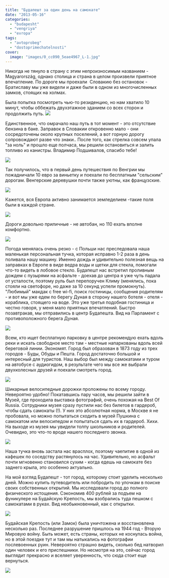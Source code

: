 ```yaml
---
title: "Будапешт за один день на самокате"
date: "2013-05-16"
categories: 
  - "budapesht"
  - "vengriya"
  - "evropa"
tags: 
  - "avtoprobeg"
  - "dostoprimechatelnosti"
cover:
  image: "images/0_cc090_5eae4967_L-1.jpg"
---
```


Никогда не тянуло в страну с этим непроизносимым названием - Magyarország, однако столица и страна в целом произвели приятное впечатление. По дороге мы проехали  Словакию без остановок - Братиславу мы уже видели и даже были в одном из многочисленных замков, стоящих на холмах.

<!--more-->

Была попытка посмотреть чью-то резиденцию, но нам хватило 10 минут, чтобы оббежать двухэтажное зданием со всех сторон и продолжить путь. [![](images/0_cbd84_538a41f5_XXL.jpg)](http://fotki.yandex.ru/users/klimentij511/view/834948/)

Единственное, что омрачало наш путь в тот момент - это отсутствие бензина в баке. Заправок в Словакии откровенно мало - они сосредоточены около крупных поселений, а вот горную дорогу сопровождают разве что знаки.. После того, как стрелка совсем упала "за ноль" и прошло еще полчаса, мы решили остановиться и залить топливо из канистры. Владимир Подшивалов, спасибо тебе!

[![](images/0_cbd85_915f8d9_XXL.jpg)](http://fotki.yandex.ru/users/klimentij511/view/834949/)

Так получилось, что в первый день путешествия по Венгрии мы пожадничали 10 евро за виньетку и поехали по бесплатным "сельским" дорогам. Венгерские деревушки почти также уютны, как французские.

[![](images/0_cbd8e_ee684895_XXL.jpg)](http://fotki.yandex.ru/users/klimentij511/view/834958/)

Кажется, вся Европа активно занимается земледелием -такие поля были в каждой стране.

[![](images/0_cbd8b_b3dc6e49_XXL.jpg)](http://fotki.yandex.ru/users/klimentij511/view/834955/)

Дороги довольно приличные - не автобан, но 110 ехать вполне комфортно.

[![](images/0_cbd87_686076d2_XXL.jpg)](http://fotki.yandex.ru/users/klimentij511/view/834951/)

Погода менялась очень резко - с Польши нас преследовала наша маленькая персональная тучка, которая исправно 1-2 раза в день поливала нашу машину. Именно дождь и удивительно полезная вещь на заправках в Европе в виде ведра воды и щетки для стекла, помогали что-то видеть в лобовое стекло. Будапешт нас встретил проливным дождем с пузырями на асфальте - доехав до центра я уже чуть падала от усталости, поэтому руль был перепоручен Климу (менялись, пока стояли на светофоре, но даже за 10 секунд успели промокнуть). "Любимый" макдак с free wi-fi, поиск гостиницы, сообщения родителям - и вот мы уже едем по берегу Дуная в сторону нашего ботеля - отеля - кораблика, стоящего на воде. Это уже третья подобная гостиница и честно говоря, у меня мало приятных впечатлений. Быстро позавтракав, мы отправились в центр Будапешта. Вид на Парламент с противоположного берега Дуная.

[![](images/0_cc08d_e8842213_XXL.jpg)](http://fotki.yandex.ru/users/klimentij511/view/835725/)

Всем, кто ищет бесплатную парковку в центре рекомендую ехать вдоль реки и искать свободное место там - местные напаркованы вдоль всей береговой линии. Экономят. Город был образован в 1873 году из трех городов - Буды, Обуды и Пешта. Город достаточно большой и интересный для туристов. Наш выбор был между самокатами и туром на автобусе с аудиогидом, в результате чего мы все же выбрали двухколесных друзей и поехали смотреть город.

[![](images/0_cc066_151a43f7_XXL.jpg)](http://fotki.yandex.ru/users/klimentij511/view/835686/)

Шикарные велосипедные дорожки проложены по всему городу. Невероятно удобно! Покатавшись пару часов, мы решили зайти в Музей, где проходила выставка фотографий, очень похожая на Best Of Russia. Сотрудники музея сразу пустили нас без билетов в гардероб, чтобы сдать самокаты (!). У них это абсолютная норма, в Москве я не пробовала, но можно попытаться сходить в музей Пушкина с самокатом или велосипедом и попытаться сдать их в гардероб. Хихи. На выходе из музея мы увидели толпу школьников и родителей. Очевидно, это что-то вроде нашего последнего звонка.

[![](images/0_cc06e_14bd4ec6_XXL.jpg)](http://fotki.yandex.ru/users/klimentij511/view/835694/)

Наша тучка вновь застала нас врасплох, поэтому чаепитие в одной из кафешек по соседству растянулось на час. Удивительно, но асфальт почти мгновенно становился сухим - когда едешь на самокате без заднего крыла, это особенно актуально.

На мой взгляд Будапешт - тот город, которому стоит уделить несколько дней. Можно купить путеводитель или побродить по улочкам в поиске своих собственных открытий. Мы исследовали город до полного физического истощения. Сэкономив 400 рублей за подъем на фуникулере на Будайскую Крепость, мы взобрались туда пешком с самокатами в руках. Вид необыкновенный, как с открытки.

[![](images/0_cc093_ad25cb1b_XXL.jpg)](http://fotki.yandex.ru/users/klimentij511/view/835731/)

Будайская Крепость (или Замок) была уничтожена и восстановлена несколько раз. Последнее разрушение пришлось на 1944 год - Вторую Мировую войну. Быть может, есть страны, которых не коснулась война, но в этой поездке тут и там мы натыкались на фотографии послевоенных руин. Невероятно страшно видеть, сколько бед натворил один человек и его приспешники. Но несмотря на это, сейчас город выглядит прекрасно и вселяет уверенность, что сюда стоит еще вернуться.

[![](images/0_cc090_5eae4967_XXL.jpg)](http://fotki.yandex.ru/users/klimentij511/view/835728/)
